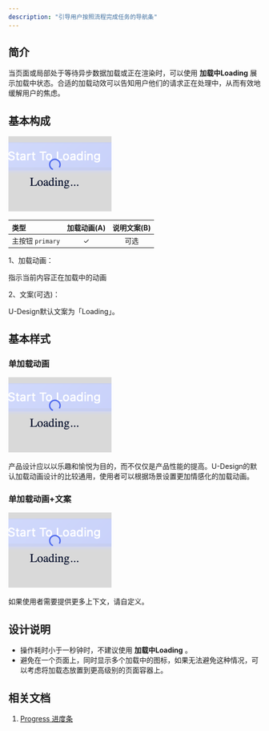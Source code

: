 ```yaml
---
description: "引导用户按照流程完成任务的导航条"
---
```

<!--副标题具体写法见源代码模式-->

## 简介
当页面或局部处于等待异步数据加载或正在渲染时，可以使用 **加载中Loading** 展示加载中状态。合适的加载动效可以告知用户他们的请求正在处理中，从而有效地缓解用户的焦虑。


## 基本构成
![1](../../../images/Loading/1.png)

| 类型                   | 加载动画(A) | 说明文案(B) |
| :--------------------- | :-----: | :-----: |
| 主按钮 `primary`       |    ✓    |   可选    |


1、加载动画：

指示当前内容正在加载中的动画


2、文案(可选)：

U-Design默认文案为「Loading」。


## 基本样式

### 单加载动画
![1](../../../images/Loading/1.png)
<!--这是一张单gif的图片-->
产品设计应以以乐趣和愉悦为目的，而不仅仅是产品性能的提高。U-Design的默认加载动画设计的比较通用，使用者可以根据场景设置更加情感化的加载动画。

### 单加载动画+文案
![1](../../../images/Loading/1.png)

如果使用者需要提供更多上下文，请自定义。


## 设计说明
- 操作耗时小于一秒钟时，不建议使用 **加载中Loading** 。
- 避免在一个页面上，同时显示多个加载中的图标，如果无法避免这种情况，可以考虑将加载态放置到更高级别的页面容器上。



## 相关文档

1. [Progress 进度条](https://www.ucloud.cn)
